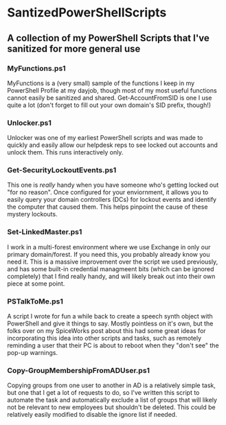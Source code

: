 # SantizedPowerShellScripts
## A collection of my PowerShell Scripts that I've sanitized for more general use

### MyFunctions.ps1
MyFunctions is a (very small) sample of the functions I keep in my PowerShell Profile at my dayjob, though most of my most useful functions cannot easily be sanitized and shared. Get-AccountFromSID is one I use quite a lot (don't forget to fill out your own domain's SID prefix, though!)

### Unlocker.ps1
Unlocker was one of my earliest PowerShell scripts and was made to quickly and easily allow our helpdesk reps to see locked out accounts and unlock them. This runs interactively only.

### Get-SecurityLockoutEvents.ps1
This one is *really* handy when you have someone who's getting locked out "for no reason". Once configured for your enviornment, it allows you to easily query your domain controllers (DCs) for lockout events and identify the computer that caused them. This helps pinpoint the cause of these mystery lockouts.

### Set-LinkedMaster.ps1
I work in a multi-forest environment where we use Exchange in only our primary domain/forest. If you need this, you probably already know you need it. This is a massive improvement over the script we used previously, and has some built-in credential managmeent bits (which can be ignored completely) that I find really handy, and will likely break out into their own piece at some point.

### PSTalkToMe.ps1
A script I wrote for fun a while back to create a speech synth object with PowerShell and give it things to say. Mostly pointless on it's own, but the folks over on my SpiceWorks post about this had some great ideas for incorporating this idea into other scripts and tasks, such as remotely reminding a user that their PC is about to reboot when they "don't see" the pop-up warnings. 

### Copy-GroupMembershipFromADUser.ps1
Copying groups from one user to another in AD is a relatively simple task, but one that I get a lot of requests to do, so I've written this script to automate the task and automatically exclude a list of groups that will likely not be relevant to new employees but shouldn't be deleted. This could be relatively easily modified to disable the ignore list if needed. 
